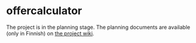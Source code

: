 offercalculator
===============

The project is in the planning stage. The planning documents are available (only in Finnish) on [the project wiki](https://github.com/jukkah/offercalculator/wiki).
